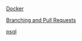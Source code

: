 [Docker](/docker/README.md)

[Branching and Pull Requests](/branching_and_pull_requests/README.md)

[psql](/psql/README.md)
